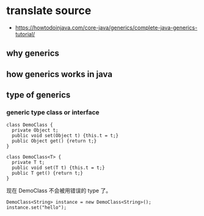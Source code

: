 # translate source
* https://howtodoinjava.com/core-java/generics/complete-java-generics-tutorial/

## why generics

## how generics works in java

## type of generics

### generic type class or interface
```
class DemoClass {
  private Object t;
  public void set(Object t) {this.t = t;}
  public Object get() {return t;}
}
```

```
class DemoClass<T> {
  private T t;
  public void set(T t) {this.t = t;}
  public T get() {return t;}
}
```
现在 DemoClass 不会被用错误的 type 了。

```
DemoClass<String> instance = new DemoClass<String>();
instance.set("hello");
```
